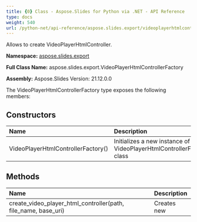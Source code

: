 ```yaml
---
title: {0} Class - Aspose.Slides for Python via .NET - API Reference
type: docs
weight: 540
url: /python-net/api-reference/aspose.slides.export/videoplayerhtmlcontrollerfactory/
---
```


Allows to create VideoPlayerHtmlController.

**Namespace:** [aspose.slides.export](/python-net/api-reference/aspose.slides.export/)

**Full Class Name:** aspose.slides.export.VideoPlayerHtmlControllerFactory

**Assembly:**  Aspose.Slides Version: 21.12.0.0

The VideoPlayerHtmlControllerFactory type exposes the following members:
## **Constructors**
|**Name**|**Description**|
| :- | :- |
|VideoPlayerHtmlControllerFactory()|Initializes a new instance of the VideoPlayerHtmlControllerFactory class|
## **Methods**
|**Name**|**Description**|
| :- | :- |
|create_video_player_html_controller(path, file_name, base_uri)|Creates new|
